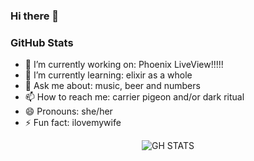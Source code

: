 ### Hi there 👋

<h3>GitHub Stats</h3>

- 🔭 I’m currently working on: Phoenix LiveView!!!!!
- 🌱 I’m currently learning: elixir as a whole
- 💬 Ask me about: music, beer and numbers
- 📫 How to reach me: carrier pigeon and/or dark ritual
- 😄 Pronouns: she/her
- ⚡ Fun fact: ilovemywife

<div align="center" >

![GH STATS](https://github-readme-stats.vercel.app/api?username=GabriellaDiasA&hide=issues&theme=dracula&show_icons=true&hide_border=false&count_private=true&include_all_commits=true&line_height=24.5)
</div>
